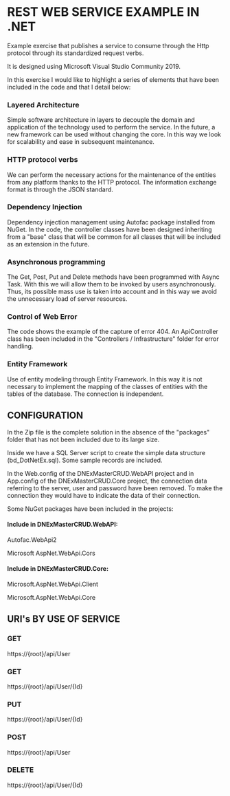 # REST WEB SERVICE EXAMPLE IN .NET

Example exercise that publishes a service to consume through the Http protocol through its standardized request verbs.

It is designed using Microsoft Visual Studio Community 2019.

In this exercise I would like to highlight a series of elements that have been included in the code and that I detail below:

### Layered Architecture

Simple software architecture in layers to decouple the domain and application of the technology used to perform the service. In the future, a new framework can be used without changing the core. In this way we look for scalability and ease in subsequent maintenance.

### HTTP protocol verbs

We can perform the necessary actions for the maintenance of the entities from any platform thanks to the HTTP protocol. The information exchange format is through the JSON standard.

### Dependency Injection

Dependency injection management using Autofac package installed from NuGet. In the code, the controller classes have been designed inheriting from a "base" class that will be common for all classes that will be included as an extension in the future.

### Asynchronous programming

The Get, Post, Put and Delete methods have been programmed with Async Task. With this we will allow them to be invoked by users asynchronously. Thus, its possible mass use is taken into account and in this way we avoid the unnecessary load of server resources.

### Control of Web Error

The code shows the example of the capture of error 404. An ApiController class has been included in the "Controllers / Infrastructure" folder for error handling.

### Entity Framework

Use of entity modeling through Entity Framework. In this way it is not necessary to implement the mapping of the classes of entities with the tables of the database. The connection is independent.



## CONFIGURATION

In the Zip file is the complete solution in the absence of the "packages" folder that has not been included due to its large size.

Inside we have a SQL Server script to create the simple data structure (bd_DotNetEx.sql). Some sample records are included.

In the Web.config of the DNExMasterCRUD.WebAPI project and in App.config of the DNExMasterCRUD.Core project, the connection data referring to the server, user and password have been removed. To make the connection they would have to indicate the data of their connection.

Some NuGet packages have been included in the projects:

#### Include in DNExMasterCRUD.WebAPI:

Autofac.WebApi2 

Microsoft AspNet.WebApi.Cors

#### Include in DNExMasterCRUD.Core:

Microsoft.AspNet.WebApi.Client

Microsoft.AspNet.WebApi.Core


## URI's BY USE OF SERVICE

### GET

https://{root}/api/User

### GET

https://{root}/api/User/{Id}

### PUT

https://{root}/api/User/{Id}

### POST

https://{root}/api/User

### DELETE

https://{root}/api/User/{Id}
